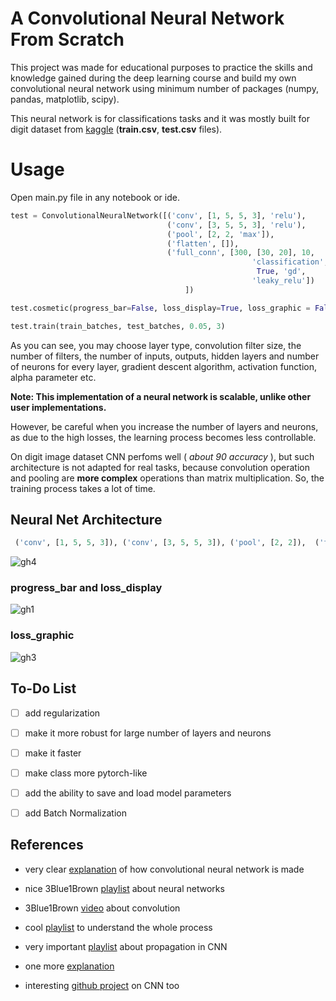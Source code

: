 # A Convolutional Neural Network From Scratch
This project was made for educational purposes to practice the skills and knowledge gained during the deep learning course and build my own convolutional neural network using minimum number of packages (numpy, pandas, matplotlib, scipy).

This neural network is for classifications tasks and it was mostly built for digit dataset from [kaggle](https://www.kaggle.com/competitions/digit-recognizer/overview) (**train.csv**, **test.csv** files).

# Usage
Open main.py file in any notebook or ide. 

``` python
test = ConvolutionalNeuralNetwork([('conv', [1, 5, 5, 3], 'relu'),         # 64x1x28x28 -> 64x3x24x24
                                   ('conv', [3, 5, 5, 3], 'relu'),         # 64x3x24x24 -> 64x3x20x20
                                   ('pool', [2, 2, 'max']),                # 64x3x20x20 -> 64x3x10x10
                                   ('flatten', []),                        # 64x3x10x10 -> 64x300
                                   ('full_conn', [300, [30, 20], 10,
                                                      'classification',
                                                       True, 'gd',
                                                      'leaky_relu'])       # 64x300 -> 64x10
                                       ])

test.cosmetic(progress_bar=False, loss_display=True, loss_graphic = False, iterations= 20)

test.train(train_batches, test_batches, 0.05, 3)

```

As you can see, you may choose layer type, convolution filter size, the number of filters, the number of inputs, outputs, hidden layers and number of neurons for every layer, gradient descent algorithm, activation function, alpha parameter etc.

**Note: This implementation of a neural network is scalable, unlike other user implementations.**

However, be careful when you increase the number of layers and neurons, as due to the high losses, the learning process becomes less controllable.

On digit image dataset CNN perfoms well ( *about 90 accuracy* ), but such architecture is not adapted for real tasks, because convolution operation and pooling are **more complex** operations than matrix multiplication. So, the training process takes a lot of time.

## Neural Net Architecture
```python
 ('conv', [1, 5, 5, 3]), ('conv', [3, 5, 5, 3]), ('pool', [2, 2]),  ('flatten'), ('full_conn',[300, [30, 20], 10])
 ```
 ![gh4](https://github.com/TimaGitHub/Neural-Network-from-Scratch/assets/70072941/b454d716-ef84-428f-b412-c8d36fafa717)

 ### progress_bar and loss_display
 ![gh1](https://github.com/TimaGitHub/NeuralNetwork-from-Scratch/assets/70072941/d4484b22-655b-437a-a53f-897ebad3b8f2)

 ### loss_graphic
 ![gh3](https://github.com/TimaGitHub/NeuralNetwork-from-Scratch/assets/70072941/14317df1-68cf-4086-b107-e79e9dbbf55e)




## To-Do List
- [ ] add regularization
- [ ] make it more robust for large number of layers and neurons
- [ ] make it faster
- [ ] make class more pytorch-like
- [ ] add the ability to save and load model parameters
- [ ] add Batch Normalization


## References

- very clear [explanation](https://colab.research.google.com/drive/1ZMu6C3ZEt3kCSDBNWGM6sicXL5-EhSve?usp=sharing) of how convolutional neural network is made
- nice 3Blue1Brown [playlist](https://youtube.com/playlist?list=PLZHQObOWTQDNU6R1_67000Dx_ZCJB-3pi&si=vZ3tJjTqXa9iSfBE) about neural networks 
  
- 3Blue1Brown [video](https://youtu.be/KuXjwB4LzSA?si=KJHdPrJK_1tBuZl_) about convolution 

- cool [playlist](https://youtube.com/playlist?list=PL1sQgSTcAaT7MbcLWacjsqoOQvqzMdUWg&si=gCke_NmYGIwUbJ9X) to understand the whole process

- very important [playlist](https://youtube.com/playlist?list=PLuhqtP7jdD8CD6rOWy20INGM44kULvrHu&si=XDupIIUFmAu2olXnabout) about propagation in CNN

- one more [explanation](https://youtu.be/m8pOnJxOcqY?si=VuHoljUq4rbAelv6)

- interesting [github project](https://github.com/vzhou842/cnn-from-scratch) on CNN too
